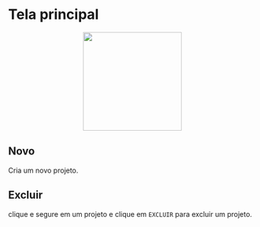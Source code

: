 # Tela principal

<div  align="center">
    <img src="https://github.com/BotVex/Vex.py/assets/88998991/b2f8cf28-61d6-44e4-8163-106ff1e05bf0" width="200px">
</div>

## Novo

Cria um novo projeto. 

## Excluir

clique e segure em um projeto e clique em `EXCLUIR` para excluir um projeto.